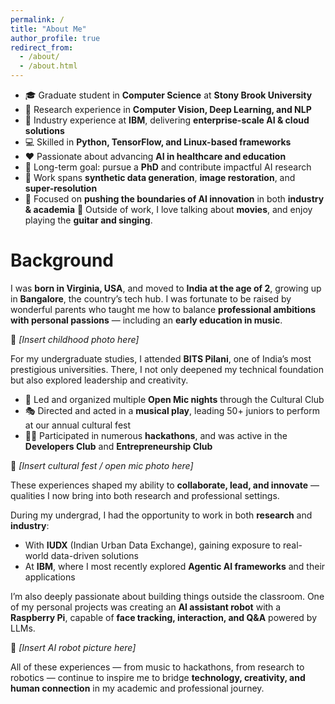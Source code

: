 ```yaml
---
permalink: /
title: "About Me"
author_profile: true
redirect_from: 
  - /about/
  - /about.html
---
```


- 🎓 Graduate student in **Computer Science** at **Stony Brook University**  
- 🔬 Research experience in **Computer Vision, Deep Learning, and NLP**  
- 💼 Industry experience at **IBM**, delivering **enterprise-scale AI & cloud solutions**  
- 💻 Skilled in **Python, TensorFlow, and Linux-based frameworks**  
- ❤️ Passionate about advancing **AI in healthcare and education**  
- 🎯 Long-term goal: pursue a **PhD** and contribute impactful AI research  
- 🧪 Work spans **synthetic data generation**, **image restoration**, and **super-resolution**  
- 🚀 Focused on **pushing the boundaries of AI innovation** in both **industry & academia**
🎸 Outside of work, I love talking about **movies**, and enjoy playing the **guitar and singing**.   

Background
======
I was **born in Virginia, USA**, and moved to **India at the age of 2**, growing up in **Bangalore**, the country’s tech hub. I was fortunate to be raised by wonderful parents who taught me how to balance **professional ambitions with personal passions** — including an **early education in music**.  

📸 *[Insert childhood photo here]*  

For my undergraduate studies, I attended **BITS Pilani**, one of India’s most prestigious universities. There, I not only deepened my technical foundation but also explored leadership and creativity.  

- 🎤 Led and organized multiple **Open Mic nights** through the Cultural Club  
- 🎭 Directed and acted in a **musical play**, leading 50+ juniors to perform at our annual cultural fest  
- 👨‍💻 Participated in numerous **hackathons**, and was active in the **Developers Club** and **Entrepreneurship Club**  

📸 *[Insert cultural fest / open mic photo here]*  

These experiences shaped my ability to **collaborate, lead, and innovate** — qualities I now bring into both research and professional settings.  

During my undergrad, I had the opportunity to work in both **research** and **industry**:  
- With **IUDX** (Indian Urban Data Exchange), gaining exposure to real-world data-driven solutions  
- At **IBM**, where I most recently explored **Agentic AI frameworks** and their applications  

I’m also deeply passionate about building things outside the classroom. One of my personal projects was creating an **AI assistant robot** with a **Raspberry Pi**, capable of **face tracking, interaction, and Q&A** powered by LLMs.  

📸 *[Insert AI robot picture here]*  

All of these experiences — from music to hackathons, from research to robotics — continue to inspire me to bridge **technology, creativity, and human connection** in my academic and professional journey. 
